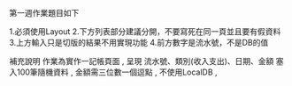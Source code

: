 
第一週作業題目如下

1.必須使用Layout 
2.下方列表部分建議分開，不要寫死在同一頁並且要有假資料 
3.上方輸入只是切版的結果不用實現功能 
4.前方數字是流水號，不是DB的值 

補充說明
作業為實作一記帳頁面 ,
呈現 流水號、類別(收入支出)、日期、金額 塞入100筆隨機資料 ,
金額需三位數一個逗點 ,
不使用LocalDB ,

